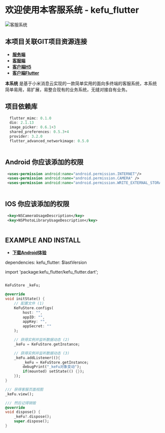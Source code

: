 # 欢迎使用本客服系统 - kefu_flutter

![客服系统](http://qiniu.cmp520.com/flutter_kefu.jpg)

## 本项目关联GIT项目资源连接
- **[服务端][1]** 
- **[客服端][2]** 
- **[客户端H5][3]**
- **[客户端Flutter][4]**

**本系统** 是基于小米消息云实现的一款简单实用的面向多终端的客服系统，本系统简单易用，易扩展，易整合现有的业务系统，无缝对接自有业务。


## 项目依赖库
``` dart
  flutter_mimc: 0.1.0
  dio: 2.1.13
  image_picker: 0.6.1+3
  shared_preferences: 0.5.3+4
  provider: 3.2.0
  flutter_advanced_networkimage: 0.5.0
  
```

## Android 你应该添加的权限
```xml
 <uses-permission android:name="android.permission.INTERNET"/>
 <uses-permission android:name="android.permission.CAMERA" />
 <uses-permission android:name="android.permission.WRITE_EXTERNAL_STORAGE" />​
    
```

## IOS 你应该添加的权限
```xml
 <key>NSCameraUsageDescription</key>
 <key>NSPhotoLibraryUsageDescription</key>
    
```

## EXAMPLE AND INSTALL

- **[下载Android体验][5]**

dependencies:
  kefu_flutter: $lastVersion

import 'package:kefu_flutter/kefu_flutter.dart';

``` dart

KeFuStore _keFu;

@override
void initState() {
    // 配置文件 (1)
    KeFuStore.configs(
        host: "",
        appID: "",
        appKey: "",
        appSecret: ""
    );

    // 获得实例并监听数据动态 (2)
    _keFu = KeFuStore.getInstance;

    // 获得实例并监听数据动态 (3)
    _keFu.addListener((){
        _keFu = KeFuStore.getInstance;
        debugPrint("_keFu对象变动");
        if(mounted) setState(() {});
    }); 
}

/// 获得客服页面视图
_keFu.view();

/// 然后记得销毁
@override
void dispose() {
    _keFu?.dispose();
    super.dispose();
}


  
``` 

  [1]: https://github.com/chenxianqi/kefu_server
  [2]: https://github.com/chenxianqi/kefu_admin
  [3]: https://github.com/chenxianqi/kefu_client
  [4]: https://github.com/chenxianqi/kefu_flutter
  [5]: http://kf.aissz.com:666/static/app/app-release.apk